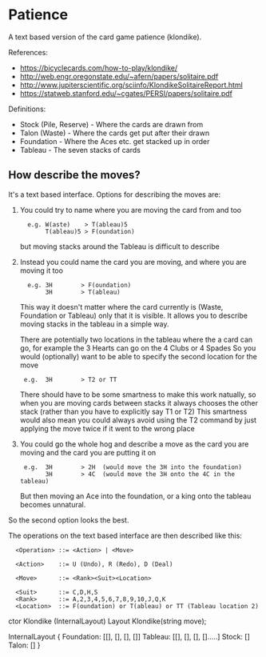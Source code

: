 # Patience
A text based version of the card game patience (klondike).

References:
* https://bicyclecards.com/how-to-play/klondike/
* http://web.engr.oregonstate.edu/~afern/papers/solitaire.pdf
* http://www.jupiterscientific.org/sciinfo/KlondikeSolitaireReport.html
* https://statweb.stanford.edu/~cgates/PERSI/papers/solitaire.pdf

Definitions:
* Stock (Pile, Reserve)  - Where the cards are drawn from
* Talon (Waste)          - Where the cards get put after their drawn
* Foundation             - Where the Aces etc. get stacked up in order
* Tableau                - The seven stacks of cards


## How describe the moves?
It's a text based interface.  Options for describing the moves are:

1. You could try to name where you are moving the card from and too  

         e.g. W(aste)    > T(ableau)5
              T(ableau)5 > F(oundation)

   but moving stacks around the Tableau is difficult to describe

2. Instead you could name the card you are moving, and where you are moving it too

         e.g. 3H        > F(oundation)
		      3H        > T(ableau)

   This way it doesn't matter where the card currently is (Waste, Foundation or Tableau) only that it is visible.
   It allows you to describe moving stacks in the tableau in a simple way.
   
   There are potentially two locations in the tableau where the a card can go, for example the 3 Hearts can go on the 4 Clubs or 4 Spades
   So you would (optionally) want to be able to specify the second location for the move 

        e.g.  3H        > T2 or TT

   There should have to be some smartness to make this work natually, so when you are moving cards between stacks it always chooses the other stack (rather than you have to explicitly say T1 or T2)
   This smartness would also mean you could always avoid using the T2 command by just applying the move twice if it went to the wrong place
	
3. You could go the whole hog and describe a move as the card you are moving and the card you are putting it on
   
        e.g.  3H        > 2H  (would move the 3H into the foundation)
		      3H        > 4C  (would move the 3H onto the 4C in the tableau)

   But then moving an Ace into the foundation, or a king onto the tableau becomes unnatural.

So the second option looks the best.


The operations on the text based interface are then described like this:
 
      <Operation> ::= <Action> | <Move>

	  <Action>    ::= U (Undo), R (Redo), D (Deal)

	  <Move>      ::= <Rank><Suit><Location>

	  <Suit>      ::= C,D,H,S
	  <Rank>      ::= A,2,3,4,5,6,7,8,9,10,J,Q,K
	  <Location>  ::= F(oundation) or T(ableau) or TT (Tableau location 2)



ctor Klondike (InternalLayout)
Layout Klondike(string move);

InternalLayout {
	Foundation: [[], [], [], []]
	Tableau: [[], [], [], [].....]
	Stock: []
	Talon: []
}
